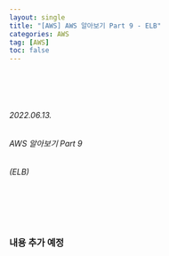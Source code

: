 ```yaml
---
layout: single
title: "[AWS] AWS 알아보기 Part 9 - ELB"
categories: AWS
tag: [AWS]
toc: false
---
```


<br>
<br>
<br>

###### 2022.06.13.
###### AWS 알아보기 Part 9
###### (ELB)

<br>
<br>
<br>


### 내용 추가 예정
